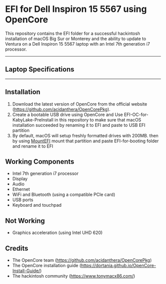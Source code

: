 # EFI for Dell Inspiron 15 5567 using OpenCore

This repository contains the EFI folder for a successful hackintosh installation of macOS Big Sur or Monterey and the ability to update to Ventura on a Dell Inspiron 15 5567 laptop with an Intel 7th generation i7 processor.

___

## Laptop Specifications

___

## Installation

1. Download the latest version of OpenCore from the official website (<https://github.com/acidanthera/OpenCorePkg>).
1. Create a bootable USB drive using OpenCore and Use EFI-OC-for-KabyLake-PreInstall in this repository to make sure that macOS installation succeeded by renaming it to EFI and paste to USB EFI partition
1. By default, macOS will setup freshly formatted drives with 200MB. then by using <a href="https://github.com/corpnewt/MountEFI">MountEFI</a> mount that partition and paste EFI-for-booting folder and rename it to EFI

## Working Components

- Intel 7th generation i7 processor
- Display
- Audio
- Ethernet
- WiFi and Bluetooth (using a compatible PCIe card)
- USB ports
- Keyboard and touchpad

## Not Working

- Graphics acceleration (using Intel UHD 620)

## Credits

- The OpenCore team (https://github.com/acidanthera/OpenCorePkg)
- The OpenCore installation guide (https://dortania.github.io/OpenCore-Install-Guide/)
- The hackintosh community (https://www.tonymacx86.com/)
